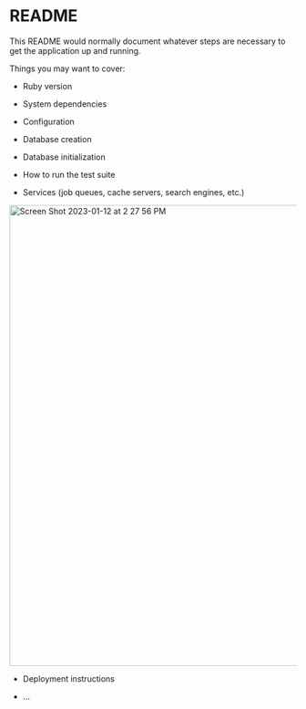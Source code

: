 # README

This README would normally document whatever steps are necessary to get the
application up and running.

Things you may want to cover:

* Ruby version

* System dependencies

* Configuration

* Database creation

* Database initialization

* How to run the test suite

* Services (job queues, cache servers, search engines, etc.)

<img width="808" alt="Screen Shot 2023-01-12 at 2 27 56 PM" src="https://user-images.githubusercontent.com/60406424/212184956-283d6c2e-c520-4079-b6a0-f3355c28e871.png">


* Deployment instructions

* ...
